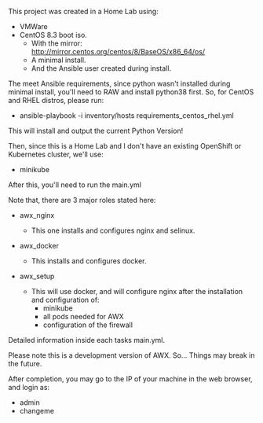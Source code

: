 This project was created in a Home Lab using:

* VMWare
* CentOS 8.3 boot iso.
  * With the mirror: http://mirror.centos.org/centos/8/BaseOS/x86_64/os/
  * A minimal install.
  * And the Ansible user created during install.

The meet Ansible requirements, since python wasn't installed during minimal install, you'll need to RAW and install python38 first.
So, for CentOS and RHEL distros, please run:

* ansible-playbook -i inventory/hosts requirements_centos_rhel.yml

This will install and output the current Python Version!

Then, since this is a Home Lab and I don't have an existing OpenShift or Kubernetes cluster, we'll use:

* minikube

After this, you'll need to run the main.yml

Note that, there are 3 major roles stated here:

* awx_nginx
  * This one installs and configures nginx and selinux.


* awx_docker
  * This installs and configures docker.


* awx_setup
  * This will use docker, and will configure nginx after the installation and configuration of:
    * minikube
    * all pods needed for AWX
    * configuration of the firewall

Detailed information inside each tasks main.yml.

Please note this is a development version of AWX. So... Things may break in the future.

After completion, you may go to the IP of your machine in the web browser, and login as:
- admin
- changeme